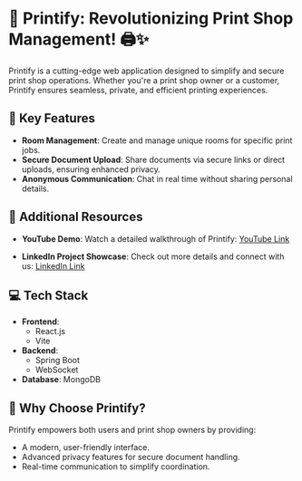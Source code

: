 # 🌟 Printify: Revolutionizing Print Shop Management! 🖨️✨

Printify is a cutting-edge web application designed to simplify and secure print shop operations. Whether you're a print shop owner or a customer, Printify ensures seamless, private, and efficient printing experiences.

## 📌 Key Features

- **Room Management**: Create and manage unique rooms for specific print jobs.
- **Secure Document Upload**: Share documents via secure links or direct uploads, ensuring enhanced privacy.
- **Anonymous Communication**: Chat in real time without sharing personal details.

  
## 🔗 Additional Resources

- **YouTube Demo**: Watch a detailed walkthrough of Printify: [YouTube Link](https://youtu.be/NUV2BUpWSng?si=7lJ8lwpFvOj_ItvU)

- **LinkedIn Project Showcase**: Check out more details and connect with us: [LinkedIn Link](https://www.linkedin.com/posts/aditya-thodsare-475366289_webapp-printify-springboot-activity-7284180807630368768-WPDF?utm_source=social_share_sheet&utm_medium=member_desktop_web)

## 💻 Tech Stack

- **Frontend**: 
  - React.js 
  - Vite 
- **Backend**: 
  - Spring Boot 
  - WebSocket 
- **Database**: MongoDB

## 🚀 Why Choose Printify?

Printify empowers both users and print shop owners by providing:
- A modern, user-friendly interface.
- Advanced privacy features for secure document handling.
- Real-time communication to simplify coordination.

